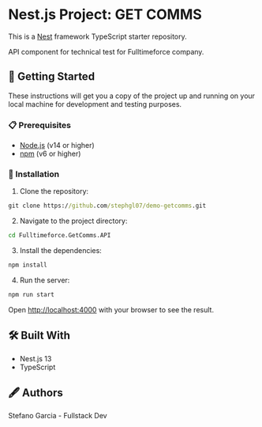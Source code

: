 # Nest.js Project: GET COMMS

This is a [Nest](https://github.com/nestjs/nest) framework TypeScript starter repository.

API component for technical test for Fulltimeforce company.

## 🚀 Getting Started

These instructions will get you a copy of the project up and running on your local machine for development and testing purposes.

### 📋 Prerequisites

- [Node.js](https://nodejs.org/en/) (v14 or higher)
- [npm](https://www.npmjs.com/) (v6 or higher)

### 🔧 Installation

1. Clone the repository:

```cmd
git clone https://github.com/stephgl07/demo-getcomms.git
```

2. Navigate to the project directory:

```bash
cd Fulltimeforce.GetComms.API
```

3. Install the dependencies:

```bash
npm install
```

4. Run the server:

```bash
npm run start
```

Open [http://localhost:4000](http://localhost:4000) with your browser to see the result.

## 🛠️ Built With

- Nest.js 13
- TypeScript

## 🖋️ Authors

Stefano Garcia - Fullstack Dev
